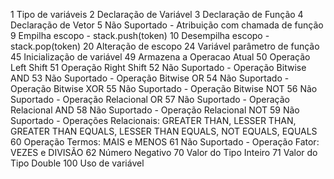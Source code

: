 1 Tipo de variáveis
2 Declaração de Variável
3 Declaração de Função
4 Declaração de Vetor
5 Não Suportado - Atribuição com chamada de função
9  Empilha escopo - stack.push(token)
10 Desempilha escopo - stack.pop(token)
20 Alteração de escopo
24 Variável parâmetro de função
45 Inicialização de variável
49 Armazena a Operacao Atual
50 Operação Left Shift
51 Operação Right Shift
52 Não Suportado - Operação Bitwise AND
53 Não Suportado - Operação Bitwise OR
54 Não Suportado - Operação Bitwise XOR
55 Não Suportado - Operação Bitwise NOT
56 Não Suportado - Operação Relacional OR
57 Não Suportado - Operação Relacional AND
58 Não Suportado - Operação Relacional NOT
59 Não Suportado - Operações Relacionais:
        GREATER THAN,
        LESSER THAN, 
        GREATER THAN EQUALS,
        LESSER THAN EQUALS,
        NOT EQUALS,
        EQUALS
60 Operação Termos: MAIS e MENOS
61 Não Suportado - Operação Fator: VEZES e DIVISÃO
62 Número Negativo
70 Valor do Tipo Inteiro
71 Valor do Tipo Double
100 Uso de variável